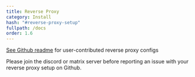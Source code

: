 ```yaml
---
title: Reverse Proxy
category: Install
hash: "#reverse-proxy-setup"
fullpath: /docs
order: 1.6
---
```



[See Github readme](https://github.com/advplyr/audiobookshelf#reverse-proxy-set-up) for user-contributed reverse proxy configs


<div class=warn>Please join the discord or matrix server before reporting an issue with your reverse proxy setup on Github.</div>
